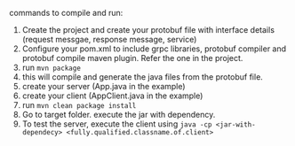 commands to compile and run:
1. Create the project and create your protobuf file with interface details (request messgae, response message, service)
2. Configure your pom.xml to include grpc libraries, protobuf compiler and protobuf compile maven plugin. Refer the one in the project.
3. run `mvn package`
4. this will compile and generate the java files from the protobuf file.
5. create your server (App.java in the example)
6. create your client (AppClient.java in the example)
7. run `mvn clean package install`
8. Go to target folder. execute the jar with dependency.
9. To test the server, execute the client using `java -cp <jar-with-dependecy> <fully.qualified.classname.of.client>`

